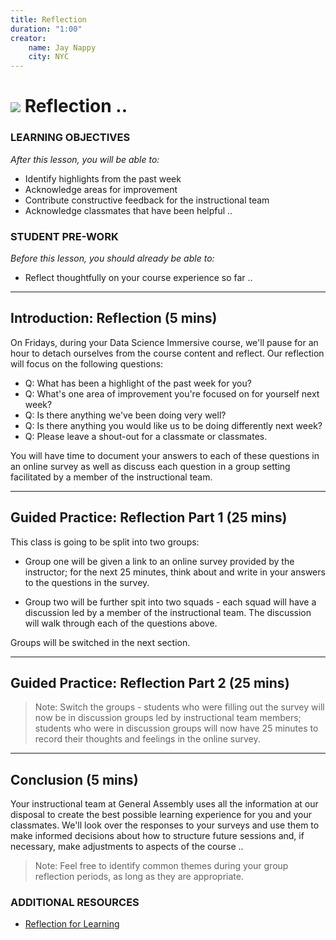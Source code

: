 ```yaml
---
title: Reflection
duration: "1:00"
creator:
    name: Jay Nappy
    city: NYC
---
```



# ![](https://ga-dash.s3.amazonaws.com/production/assets/logo-9f88ae6c9c3871690e33280fcf557f33.png) Reflection ..

### LEARNING OBJECTIVES
*After this lesson, you will be able to:*
- Identify highlights from the past week
- Acknowledge areas for improvement
- Contribute constructive feedback for the instructional team
- Acknowledge classmates that have been helpful ..

### STUDENT PRE-WORK
*Before this lesson, you should already be able to:*
- Reflect thoughtfully on your course experience so far ..

---

<a name="introduction"></a>
## Introduction: Reflection (5 mins)

On Fridays, during your Data Science Immersive course, we'll pause for an hour to detach ourselves from the course content and reflect. Our reflection will focus on the following questions:

- Q: What has been a highlight of the past week for you?
- Q: What's one area of improvement you're focused on for yourself next week?
- Q: Is there anything we've been doing very well?
- Q: Is there anything you would like us to be doing differently next week?
- Q: Please leave a shout-out for a classmate or classmates.

You will have time to document your answers to each of these questions in an online survey as well as discuss each question in a group setting facilitated by a member of the instructional team.

---

## Guided Practice: Reflection Part 1 (25 mins)

This class is going to be split into two groups:

- Group one will be given a link to an online survey provided by the instructor; for the next 25 minutes, think about and write in your answers to the questions in the survey.

- Group two will be further spit into two squads - each squad will have a discussion led by a member of the instructional team. The discussion will walk through each of the questions above.

Groups will be switched in the next section.

---

## Guided Practice: Reflection Part 2 (25 mins)

> Note: Switch the groups - students who were filling out the survey will now be in discussion groups led by instructional team members; students who were in discussion groups will now have 25 minutes to record their thoughts and feelings in the online survey.

---

<a name="conclusion"></a>
## Conclusion (5 mins)

Your instructional team at General Assembly uses all the information at our disposal to create the best possible learning experience for you and your classmates. We'll look over the responses to your surveys and use them to make informed decisions about how to structure future sessions and, if necessary, make adjustments to aspects of the course ..

> Note: Feel free to identify common themes during your group reflection periods, as long as they are appropriate.

### ADDITIONAL RESOURCES
- [Reflection for Learning](https://sites.google.com/site/reflection4learning/why-reflect)

